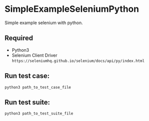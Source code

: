 # SimpleExampleSeleniumPython
Simple example selenium with python.

## Required
* Python3
* Selenium Client Driver
```https://seleniumhq.github.io/selenium/docs/api/py/index.html```

## Run test case:
```python3 path_to_test_case_file```
## Run test suite:
```python3 path_to_test_suite_file```